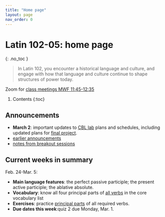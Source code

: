 ```yaml
---
title: "Home page"
layout: page
nav_order: 0
---
```




# Latin 102-05: home page
{: .no_toc }

> In Latin 102, you encounter a historical language and culture, and engage with how that language and culture continue to shape structures of power today.

Zoom for [class meetings MWF 11:45-12:35](https://holycross.zoom.us/j/91307359728?pwd=YUNYUDNjTGE2YVpzRmR1VjQ1VFRVQT09)


1. Contents
{:toc} 



## Announcements

- **March 2**: important updates to [CBL lab](./cbl-lab/) plans and schedules, including updated plans for [final project](./cbl-lab/project/).
- [earlier announcements](./oldnews/)
- [notes from breakout sessions](./breakouts/)



## Current weeks in summary



Feb. 24-Mar. 5:


- **Main language features**:  the perfect passive participle; the present active participle; the ablative absolute.
- **Vocabulary**:  know all four principal parts of [all verbs](https://lingualatina.github.io/textbook/vocabulary/verbs/) in the core vocabulary list
- **Exercises**:  practice [principal parts](./checklist/drills/weeks4-5/) of all required verbs.
- **Due dates this week**:quiz 2 due Monday, Mar. 1.
